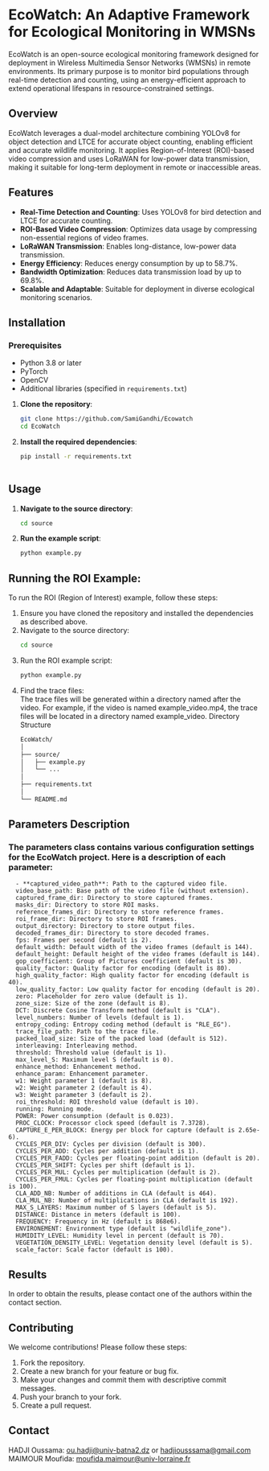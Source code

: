 # EcoWatch: An Adaptive Framework for Ecological Monitoring in WMSNs

EcoWatch is an open-source ecological monitoring framework designed for deployment in Wireless Multimedia Sensor Networks (WMSNs) in remote environments. Its primary purpose is to monitor bird populations through real-time detection and counting, using an energy-efficient approach to extend operational lifespans in resource-constrained settings.

## Overview

EcoWatch leverages a dual-model architecture combining YOLOv8 for object detection and LTCE for accurate object counting, enabling efficient and accurate wildlife monitoring. It applies Region-of-Interest (ROI)-based video compression and uses LoRaWAN for low-power data transmission, making it suitable for long-term deployment in remote or inaccessible areas.

## Features

- **Real-Time Detection and Counting**: Uses YOLOv8 for bird detection and LTCE for accurate counting.
- **ROI-Based Video Compression**: Optimizes data usage by compressing non-essential regions of video frames.
- **LoRaWAN Transmission**: Enables long-distance, low-power data transmission.
- **Energy Efficiency**: Reduces energy consumption by up to 58.7%.
- **Bandwidth Optimization**: Reduces data transmission load by up to 69.8%.
- **Scalable and Adaptable**: Suitable for deployment in diverse ecological monitoring scenarios.

## Installation

### Prerequisites

- Python 3.8 or later
- PyTorch
- OpenCV
- Additional libraries (specified in `requirements.txt`)


1. **Clone the repository**:
   ```bash
   git clone https://github.com/SamiGandhi/Ecowatch
   cd EcoWatch
   
2. **Install the required dependencies**:
    ```bash
    pip install -r requirements.txt
  
## Usage

1. **Navigate to the source directory**:
   ```bash
   cd source

2. **Run the example script**:
   ```bash
   python example.py

## Running the ROI Example:
To run the ROI (Region of Interest) example, follow these steps:
1. Ensure you have cloned the repository and installed the dependencies as described above.
2. Navigate to the source directory:
   ```bash
   cd source

3. Run the ROI example script:
      ```bash
      python example.py
4. Find the trace files:   
      The trace files will be generated within a directory named after the video.
      For example, if the video is named example_video.mp4, the trace files will be located in a directory named example_video.
      Directory Structure
      ```bash
      EcoWatch/
      │
      ├── source/
      │   ├── example.py
      │   └── ...
      │
      ├── requirements.txt
      │
      └── README.md

## Parameters Description
### The parameters class contains various configuration settings for the EcoWatch project. Here is a description of each parameter:
      
      - **captured_video_path**: Path to the captured video file.
      video_base_path: Base path of the video file (without extension).
      captured_frame_dir: Directory to store captured frames.
      masks_dir: Directory to store ROI masks.
      reference_frames_dir: Directory to store reference frames.
      roi_frame_dir: Directory to store ROI frames.
      output_directory: Directory to store output files.
      decoded_frames_dir: Directory to store decoded frames.
      fps: Frames per second (default is 2).
      default_width: Default width of the video frames (default is 144).
      default_height: Default height of the video frames (default is 144).
      gop_coefficient: Group of Pictures coefficient (default is 30).
      quality_factor: Quality factor for encoding (default is 80).
      high_quality_factor: High quality factor for encoding (default is 40).
      low_quality_factor: Low quality factor for encoding (default is 20).
      zero: Placeholder for zero value (default is 1).
      zone_size: Size of the zone (default is 8).
      DCT: Discrete Cosine Transform method (default is "CLA").
      level_numbers: Number of levels (default is 1).
      entropy_coding: Entropy coding method (default is "RLE_EG").
      trace_file_path: Path to the trace file.
      packed_load_size: Size of the packed load (default is 512).
      interleaving: Interleaving method.
      threshold: Threshold value (default is 1).
      max_level_S: Maximum level S (default is 0).
      enhance_method: Enhancement method.
      enhance_param: Enhancement parameter.
      w1: Weight parameter 1 (default is 8).
      w2: Weight parameter 2 (default is 4).
      w3: Weight parameter 3 (default is 2).
      roi_threshold: ROI threshold value (default is 10).
      running: Running mode.
      POWER: Power consumption (default is 0.023).
      PROC_CLOCK: Processor clock speed (default is 7.3728).
      CAPTURE_E_PER_BLOCK: Energy per block for capture (default is 2.65e-6).
      CYCLES_PER_DIV: Cycles per division (default is 300).
      CYCLES_PER_ADD: Cycles per addition (default is 1).
      CYCLES_PER_FADD: Cycles per floating-point addition (default is 20).
      CYCLES_PER_SHIFT: Cycles per shift (default is 1).
      CYCLES_PER_MUL: Cycles per multiplication (default is 2).
      CYCLES_PER_FMUL: Cycles per floating-point multiplication (default is 100).
      CLA_ADD_NB: Number of additions in CLA (default is 464).
      CLA_MUL_NB: Number of multiplications in CLA (default is 192).
      MAX_S_LAYERS: Maximum number of S layers (default is 5).
      DISTANCE: Distance in meters (default is 100).
      FREQUENCY: Frequency in Hz (default is 868e6).
      ENVIRONEMENT: Environment type (default is "wildlife_zone").
      HUMIDITY_LEVEL: Humidity level in percent (default is 70).
      VEGETATION_DENSITY_LEVEL: Vegetation density level (default is 5).
      scale_factor: Scale factor (default is 100).

      
## Results
In order to obtain the results, please contact one of the authors within the contact section.


## Contributing
We welcome contributions! Please follow these steps:

1. Fork the repository.
2. Create a new branch for your feature or bug fix.
3. Make your changes and commit them with descriptive commit messages.
4. Push your branch to your fork.
5. Create a pull request.


## Contact
HADJI Oussama: ou.hadji@univ-batna2.dz or hadjiousssama@gmail.com
MAIMOUR Moufida: moufida.maimour@univ-lorraine.fr
